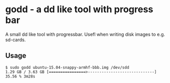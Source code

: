 # godd - a dd like tool with progress bar

A small dd like tool with progressbar. Usefl when writing disk images to e.g. sd-cards.

## Usage

```
$ sudo godd ubuntu-15.04-snappy-armhf-bbb.img /dev/sdd
1.29 GB / 3.63 GB [================>-----------------------------] 35.56 % 3m28s
```
